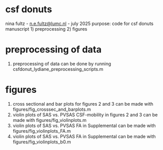 # csf donuts
nina fultz - n.e.fultz@lumc.nl - july 2025
purpose: code for csf donuts manuscript
          1) preprocessing
          2) figures

# preprocessing of data 
1) preprocessing of data can be done by running csfdonut_lydiane_preprocessing_scripts.m

# figures
1) cross sectional and bar plots for figures 2 and 3 can be made with figures/fig_crosssec_and_barplots.m
2) violin plots of SAS vs. PVSAS CSF-mobility in figures 2 and 3 can be made with figures/fig_violinplots.m
3) violin plots of SAS vs. PVSAS FA in Supplemental can be made with figures/fig_violinplots_FA.m
4) violin plots of SAS vs. PVSAS FA in Supplemental can be made with figures/fig_violinplots_b0.m
